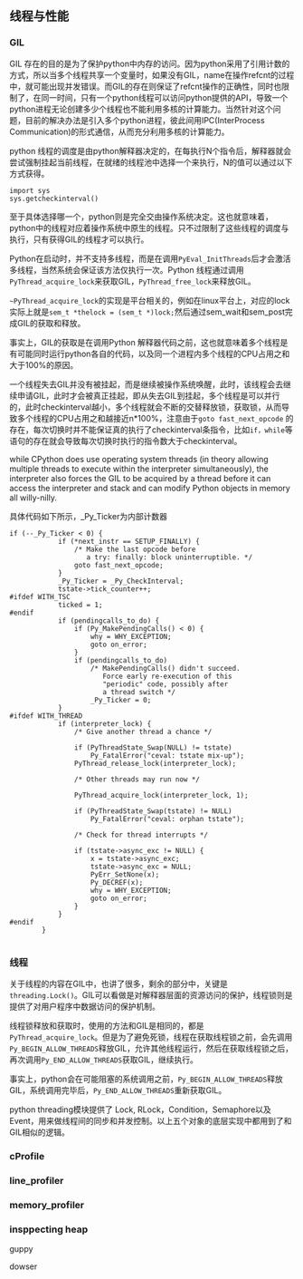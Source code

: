 ## 线程与性能

### GIL

GIL 存在的目的是为了保护python中内存的访问。因为python采用了引用计数的方式，所以当多个线程共享一个变量时，如果没有GIL，name在操作refcnt的过程中，就可能出现并发错误。而GIL的存在则保证了refcnt操作的正确性，同时也限制了，在同一时间，只有一个python线程可以访问python提供的API，导致一个python进程无论创建多少个线程也不能利用多核的计算能力。当然针对这个问题，目前的解决办法是引入多个python进程，彼此间用IPC(InterProcess Communication)的形式通信，从而充分利用多核的计算能力。

python 线程的调度是由python解释器决定的，在每执行N个指令后，解释器就会尝试强制挂起当前线程，在就绪的线程池中选择一个来执行，N的值可以通过以下方式获得。

```
import sys
sys.getcheckinterval()
```

至于具体选择哪一个，python则是完全交由操作系统决定。这也就意味着，python中的线程对应着操作系统中原生的线程。只不过限制了这些线程的调度与执行，只有获得GIL的线程才可以执行。

Python在启动时，并不支持多线程，而是在调用`PyEval_InitThreads`后才会激活多线程，当然系统会保证该方法仅执行一次。Python 线程通过调用`PyThread_acquire_lock`来获取GIL，`PyThread_free_lock`来释放GIL。

`~PyThread_acquire_lock`的实现是平台相关的，例如在linux平台上，对应的lock实际上就是`sem_t *thelock = (sem_t *)lock;`然后通过sem_wait和sem_post完成GIL的获取和释放。

事实上，GIL的获取是在调用Python 解释器代码之前，这也就意味着多个线程是有可能同时运行python各自的代码，以及同一个进程内多个线程的CPU占用之和大于100%的原因。

一个线程失去GIL并没有被挂起，而是继续被操作系统唤醒，此时，该线程会去继续申请GIL，此时才会被真正挂起，即从失去GIL到挂起，多个线程是可以并行的，此时checkinterval越小，多个线程就会不断的交替释放锁，获取锁，从而导致多个线程的CPU占用之和越接近n*100%，注意由于`goto fast_next_opcode` 的存在，每次切换时并不能保证真的执行了checkinterval条指令，比如`if，while`等语句的存在就会导致每次切换时执行的指令数大于checkinterval。

while CPython does use operating system threads (in theory allowing multiple threads to execute within the interpreter simultaneously), the interpreter also forces the GIL to be acquired by a thread before it can access the interpreter and stack and can modify Python objects in memory all willy-nilly.

具体代码如下所示，_Py_Ticker为内部计数器

```
if (--_Py_Ticker < 0) {
            if (*next_instr == SETUP_FINALLY) {
                /* Make the last opcode before
                   a try: finally: block uninterruptible. */
                goto fast_next_opcode;
            }
            _Py_Ticker = _Py_CheckInterval;
            tstate->tick_counter++;
#ifdef WITH_TSC
            ticked = 1;
#endif
            if (pendingcalls_to_do) {
                if (Py_MakePendingCalls() < 0) {
                    why = WHY_EXCEPTION;
                    goto on_error;
                }
                if (pendingcalls_to_do)
                    /* MakePendingCalls() didn't succeed.
                       Force early re-execution of this
                       "periodic" code, possibly after
                       a thread switch */
                    _Py_Ticker = 0;
            }
#ifdef WITH_THREAD
            if (interpreter_lock) {
                /* Give another thread a chance */

                if (PyThreadState_Swap(NULL) != tstate)
                    Py_FatalError("ceval: tstate mix-up");
                PyThread_release_lock(interpreter_lock);

                /* Other threads may run now */

                PyThread_acquire_lock(interpreter_lock, 1);

                if (PyThreadState_Swap(tstate) != NULL)
                    Py_FatalError("ceval: orphan tstate");

                /* Check for thread interrupts */

                if (tstate->async_exc != NULL) {
                    x = tstate->async_exc;
                    tstate->async_exc = NULL;
                    PyErr_SetNone(x);
                    Py_DECREF(x);
                    why = WHY_EXCEPTION;
                    goto on_error;
                }
            }
#endif
        }
        
```

### 线程

关于线程的内容在GIL中，也讲了很多，剩余的部分中，关键是`threading.Lock()`。GIL可以看做是对解释器层面的资源访问的保护，线程锁则是提供了对用户程序中数据访问的保护机制。

线程锁释放和获取时，使用的方法和GIL是相同的，都是`PyThread_acquire_lock`。但是为了避免死锁，线程在获取线程锁之前，会先调用`Py_BEGIN_ALLOW_THREADS`释放GIL，允许其他线程运行，然后在获取线程锁之后，再次调用`Py_END_ALLOW_THREADS`获取GIL，继续执行。

事实上，python会在可能阻塞的系统调用之前，`Py_BEGIN_ALLOW_THREADS`释放GIL，系统调用完毕后，`Py_END_ALLOW_THREADS`重新获取GIL。


python threading模块提供了 Lock, RLock，Condition，Semaphore以及Event，用来做线程间的同步和并发控制。以上五个对象的底层实现中都用到了和GIL相似的逻辑。

### cProfile

### line_profiler

### memory_profiler

### insppecting heap

guppy

dowser




 
